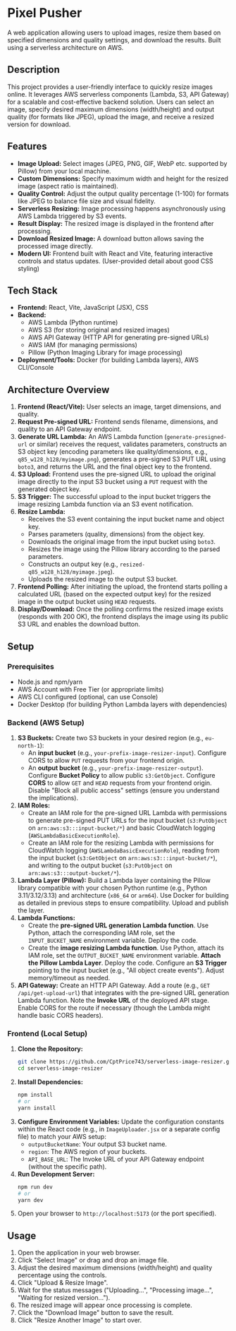 # Pixel Pusher

A web application allowing users to upload images, resize them based on specified dimensions and quality settings, and download the results. Built using a serverless architecture on AWS.

## Description

This project provides a user-friendly interface to quickly resize images online. It leverages AWS serverless components (Lambda, S3, API Gateway) for a scalable and cost-effective backend solution. Users can select an image, specify desired maximum dimensions (width/height) and output quality (for formats like JPEG), upload the image, and receive a resized version for download.

## Features

* **Image Upload:** Select images (JPEG, PNG, GIF, WebP etc. supported by Pillow) from your local machine.
* **Custom Dimensions:** Specify maximum width and height for the resized image (aspect ratio is maintained).
* **Quality Control:** Adjust the output quality percentage (1-100) for formats like JPEG to balance file size and visual fidelity.
* **Serverless Resizing:** Image processing happens asynchronously using AWS Lambda triggered by S3 events.
* **Result Display:** The resized image is displayed in the frontend after processing.
* **Download Resized Image:** A download button allows saving the processed image directly.
* **Modern UI:** Frontend built with React and Vite, featuring interactive controls and status updates. (User-provided detail about good CSS styling)

## Tech Stack

* **Frontend:** React, Vite, JavaScript (JSX), CSS
* **Backend:**
    * AWS Lambda (Python runtime)
    * AWS S3 (for storing original and resized images)
    * AWS API Gateway (HTTP API for generating pre-signed URLs)
    * AWS IAM (for managing permissions)
    * Pillow (Python Imaging Library for image processing)
* **Deployment/Tools:** Docker (for building Lambda layers), AWS CLI/Console

## Architecture Overview

1.  **Frontend (React/Vite):** User selects an image, target dimensions, and quality.
2.  **Request Pre-signed URL:** Frontend sends filename, dimensions, and quality to an API Gateway endpoint.
3.  **Generate URL Lambda:** An AWS Lambda function (`generate-presigned-url` or similar) receives the request, validates parameters, constructs an S3 object key (encoding parameters like quality/dimensions, e.g., `q85_w128_h128/myimage.png`), generates a pre-signed S3 PUT URL using `boto3`, and returns the URL and the final object key to the frontend.
4.  **S3 Upload:** Frontend uses the pre-signed URL to upload the original image directly to the input S3 bucket using a `PUT` request with the generated object key.
5.  **S3 Trigger:** The successful upload to the input bucket triggers the image resizing Lambda function via an S3 event notification.
6.  **Resize Lambda:**
    * Receives the S3 event containing the input bucket name and object key.
    * Parses parameters (quality, dimensions) from the object key.
    * Downloads the original image from the input bucket using `boto3`.
    * Resizes the image using the Pillow library according to the parsed parameters.
    * Constructs an output key (e.g., `resized-q85_w128_h128/myimage.jpeg`).
    * Uploads the resized image to the output S3 bucket.
7.  **Frontend Polling:** After initiating the upload, the frontend starts polling a calculated URL (based on the expected output key) for the resized image in the output bucket using `HEAD` requests.
8.  **Display/Download:** Once the polling confirms the resized image exists (responds with 200 OK), the frontend displays the image using its public S3 URL and enables the download button.


## Setup

### Prerequisites

* Node.js and npm/yarn
* AWS Account with Free Tier (or appropriate limits)
* AWS CLI configured (optional, can use Console)
* Docker Desktop (for building Python Lambda layers with dependencies)

### Backend (AWS Setup)

1.  **S3 Buckets:** Create two S3 buckets in your desired region (e.g., `eu-north-1`):
    * An **input bucket** (e.g., `your-prefix-image-resizer-input`). Configure CORS to allow `PUT` requests from your frontend origin.
    * An **output bucket** (e.g., `your-prefix-image-resizer-output`). Configure **Bucket Policy** to allow public `s3:GetObject`. Configure **CORS** to allow `GET` and `HEAD` requests from your frontend origin. Disable "Block all public access" settings (ensure you understand the implications).
2.  **IAM Roles:**
    * Create an IAM role for the pre-signed URL Lambda with permissions to generate pre-signed PUT URLs for the input bucket (`s3:PutObject` on `arn:aws:s3:::input-bucket/*`) and basic CloudWatch logging (`AWSLambdaBasicExecutionRole`).
    * Create an IAM role for the resizing Lambda with permissions for CloudWatch logging (`AWSLambdaBasicExecutionRole`), reading from the input bucket (`s3:GetObject` on `arn:aws:s3:::input-bucket/*`), and writing to the output bucket (`s3:PutObject` on `arn:aws:s3:::output-bucket/*`).
3.  **Lambda Layer (Pillow):** Build a Lambda layer containing the Pillow library compatible with your chosen Python runtime (e.g., Python 3.11/3.12/3.13) and architecture (`x86_64` or `arm64`). Use Docker for building as detailed in previous steps to ensure compatibility. Upload and publish the layer.
4.  **Lambda Functions:**
    * Create the **pre-signed URL generation Lambda function**. Use Python, attach the corresponding IAM role, set the `INPUT_BUCKET_NAME` environment variable. Deploy the code.
    * Create the **image resizing Lambda function**. Use Python, attach its IAM role, set the `OUTPUT_BUCKET_NAME` environment variable. **Attach the Pillow Lambda Layer**. Deploy the code. Configure an **S3 Trigger** pointing to the input bucket (e.g., "All object create events"). Adjust memory/timeout as needed.
5.  **API Gateway:** Create an HTTP API Gateway. Add a route (e.g., `GET /api/get-upload-url`) that integrates with the pre-signed URL generation Lambda function. Note the **Invoke URL** of the deployed API stage. Enable CORS for the route if necessary (though the Lambda might handle basic CORS headers).

### Frontend (Local Setup)

1.  **Clone the Repository:**
    ```bash
    git clone https://github.com/CptPrice743/serverless-image-resizer.git
    cd serverless-image-resizer
    ```
2.  **Install Dependencies:**
    ```bash
    npm install
    # or
    yarn install
    ```
3.  **Configure Environment Variables:** Update the configuration constants within the React code (e.g., in `ImageUploader.jsx` or a separate config file) to match your AWS setup:
    * `outputBucketName`: Your output S3 bucket name.
    * `region`: The AWS region of your buckets.
    * `API_BASE_URL`: The Invoke URL of your API Gateway endpoint (without the specific path).
4.  **Run Development Server:**
    ```bash
    npm run dev
    # or
    yarn dev
    ```
5.  Open your browser to `http://localhost:5173` (or the port specified).

## Usage

1.  Open the application in your web browser.
2.  Click "Select Image" or drag and drop an image file.
3.  Adjust the desired maximum dimensions (width/height) and quality percentage using the controls.
4.  Click "Upload & Resize Image".
5.  Wait for the status messages ("Uploading...", "Processing image...", "Waiting for resized version...").
6.  The resized image will appear once processing is complete.
7.  Click the "Download Image" button to save the result.
8.  Click "Resize Another Image" to start over.
